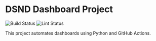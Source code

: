 # DSND Dashboard Project

<p align="left">
  <img src="https://github.com/jaishree0904/dsnd-dashboard-project/actions/workflows/tests.yml/badge.svg" alt="Build Status">
  <img src="https://github.com/jaishree0904/dsnd-dashboard-project/actions/workflows/lint.yml/badge.svg?event=push" alt="Lint Status">
</p>

This project automates dashboards using Python and GitHub Actions.
